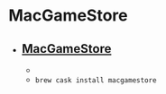 # MacGameStore
- [MacGameStore](https://www.macgamestore.com/app/)
  - 
  - 
  - `brew cask install macgamestore`

